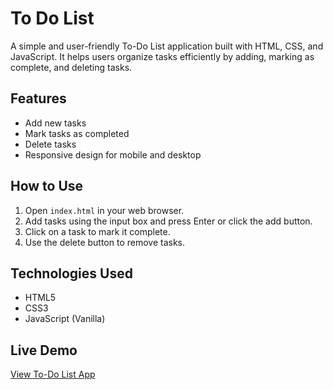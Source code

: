 # To Do List

A simple and user-friendly To-Do List application built with HTML, CSS, and JavaScript. It helps users organize tasks efficiently by adding, marking as complete, and deleting tasks.

## Features

- Add new tasks
- Mark tasks as completed
- Delete tasks
- Responsive design for mobile and desktop

## How to Use

1. Open `index.html` in your web browser.
2. Add tasks using the input box and press Enter or click the add button.
3. Click on a task to mark it complete.
4. Use the delete button to remove tasks.

## Technologies Used

- HTML5  
- CSS3  
- JavaScript (Vanilla)


## Live Demo

[View To-Do List App](https://ajramirezcodes.github.io/To-Do-List/)
